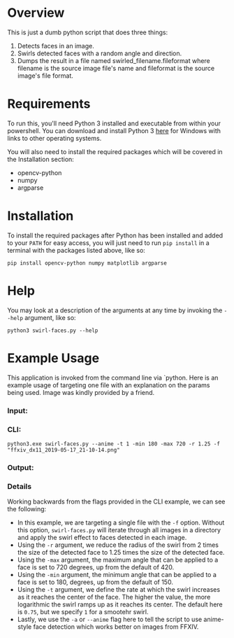 # Overview
This is just a dumb python script that does three things:
1. Detects faces in an image.
2. Swirls detected faces with a random angle and direction.
3. Dumps the result in a file named swirled_filename.fileformat where filename is the source image file's name and fileformat is the source image's file format.

# Requirements
To run this, you'll need Python 3 installed and executable from within your powershell. You can download and install Python 3 [here](https://www.python.org/downloads/) for Windows with links to other operating systems.

You will also need to install the required packages which will be covered in the Installation section:
- opencv-python
- numpy
- argparse

# Installation
To install the required packages after Python has been installed and added to your `PATH` for easy access, you will just need to run `pip install` in a terminal with the packages listed above, like so:
```
pip install opencv-python numpy matplotlib argparse
```

# Help
You may look at a description of the arguments at any time by invoking the `--help` argument, like so:
```
python3 swirl-faces.py --help
```

# Example Usage
This application is invoked from the command line via `python. Here is an example usage of targeting one file with an explanation on the params being used. Image was kindly provided by a friend.
### Input:

### CLI:
```
python3.exe swirl-faces.py --anime -t 1 -min 180 -max 720 -r 1.25 -f "ffxiv_dx11_2019-05-17_21-10-14.png"
```

### Output:

### Details
Working backwards from the flags provided in the CLI example, we can see the following:
- In this example, we are targeting a single file with the `-f` option. Without this option, `swirl-faces.py` will iterate through all images in a directory and apply the swirl effect to faces detected in each image.
- Using the `-r` argument, we reduce the radius of the swirl from 2 times the size of the detected face to 1.25 times the size of the detected face.
- Using the `-max` argument, the maximum angle that can be applied to a face is set to 720 degrees, up from the default of 420.
- Using the `-min` argument, the minimum angle that can be applied to a face is set to 180, degrees, up from the default of 150.
- Using the `-t` argument, we define the rate at which the swirl increases as it reaches the center of the face. The higher the value, the more logarithmic the swirl ramps up as it reaches its center. The default here is `0.75`, but we specify `1` for a smootehr swirl.
- Lastly, we use the `-a` or `--anime` flag here to tell the script to use anime-style face detection which works better on images from FFXIV.